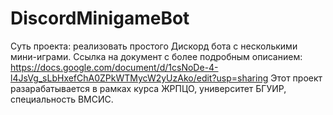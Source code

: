 # DiscordMinigameBot
Суть проекта: реализовать простого Дискорд бота с несколькими мини-играми.
Ссылка на документ с более подробным описанием: https://docs.google.com/document/d/1csNoDe-4-l4JsVg_sLbHxefChA0ZPkWTMycW2yUzAko/edit?usp=sharing
Этот проект разарабатывается в рамках курса ЖРПЦО, университет БГУИР, специальность ВМСИС.
